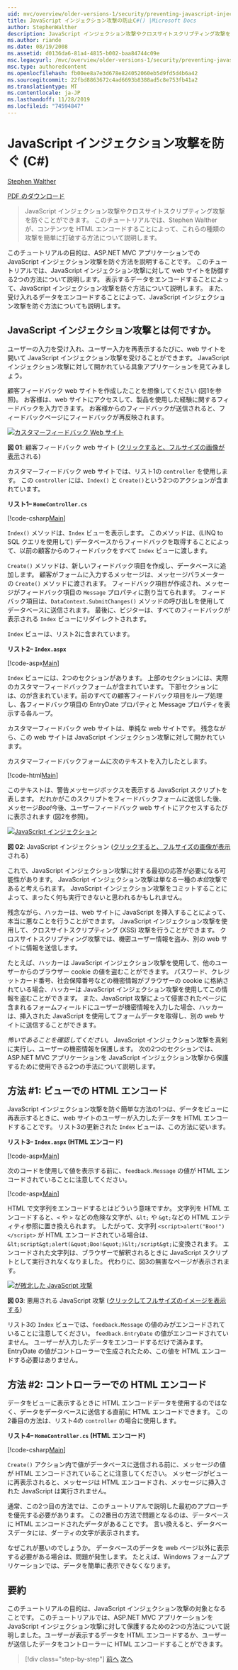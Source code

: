 ```yaml
---
uid: mvc/overview/older-versions-1/security/preventing-javascript-injection-attacks-cs
title: JavaScript インジェクション攻撃の防止C#() |Microsoft Docs
author: StephenWalther
description: JavaScript インジェクション攻撃やクロスサイトスクリプティング攻撃を防ぐことができます。 このチュートリアルでは、Stephen Walther が簡単に実行を解除する方法について説明します。
ms.author: riande
ms.date: 08/19/2008
ms.assetid: d0136da6-81a4-4815-b002-baa84744c09e
msc.legacyurl: /mvc/overview/older-versions-1/security/preventing-javascript-injection-attacks-cs
msc.type: authoredcontent
ms.openlocfilehash: fb00ee8a7e3d678e824052060eb5d9fd5d4b6a42
ms.sourcegitcommit: 22fbd8863672c4ad6693b8388ad5c8e753fb41a2
ms.translationtype: MT
ms.contentlocale: ja-JP
ms.lasthandoff: 11/28/2019
ms.locfileid: "74594847"
---
```

# <a name="preventing-javascript-injection-attacks-c"></a>JavaScript インジェクション攻撃を防ぐ (C#)

[Stephen Walther](https://github.com/StephenWalther)

[PDF のダウンロード](https://download.microsoft.com/download/8/4/8/84843d8d-1575-426c-bcb5-9d0c42e51416/ASPNET_MVC_Tutorial_06_CS.pdf)

> JavaScript インジェクション攻撃やクロスサイトスクリプティング攻撃を防ぐことができます。 このチュートリアルでは、Stephen Walther が、コンテンツを HTML エンコードすることによって、これらの種類の攻撃を簡単に打破する方法について説明します。

このチュートリアルの目的は、ASP.NET MVC アプリケーションでの JavaScript インジェクション攻撃を防ぐ方法を説明することです。 このチュートリアルでは、JavaScript インジェクション攻撃に対して web サイトを防御する2つの方法について説明します。 表示するデータをエンコードすることによって、JavaScript インジェクション攻撃を防ぐ方法について説明します。 また、受け入れるデータをエンコードすることによって、JavaScript インジェクション攻撃を防ぐ方法についても説明します。

## <a name="what-is-a-javascript-injection-attack"></a>JavaScript インジェクション攻撃とは何ですか。

ユーザーの入力を受け入れ、ユーザー入力を再表示するたびに、web サイトを開いて JavaScript インジェクション攻撃を受けることができます。 JavaScript インジェクション攻撃に対して開かれている具象アプリケーションを見てみましょう。

顧客フィードバック web サイトを作成したことを想像してください (図1を参照)。 お客様は、web サイトにアクセスして、製品を使用した経験に関するフィードバックを入力できます。 お客様からのフィードバックが送信されると、フィードバックページにフィードバックが再反映されます。

[![カスタマーフィードバック Web サイト](preventing-javascript-injection-attacks-cs/_static/image2.png)](preventing-javascript-injection-attacks-cs/_static/image1.png)

**図 01**: 顧客フィードバック web サイト ([クリックすると、フルサイズの画像が表示](preventing-javascript-injection-attacks-cs/_static/image3.png)される)

カスタマーフィードバック web サイトでは、リスト1の `controller` を使用します。 この `controller` には、`Index()` と `Create()`という2つのアクションが含まれています。

**リスト1– `HomeController.cs`**

[!code-csharp[Main](preventing-javascript-injection-attacks-cs/samples/sample1.cs)]

`Index()` メソッドは、`Index` ビューを表示します。 このメソッドは、(LINQ to SQL クエリを使用して) データベースからフィードバックを取得することによって、以前の顧客からのフィードバックをすべて `Index` ビューに渡します。

`Create()` メソッドは、新しいフィードバック項目を作成し、データベースに追加します。 顧客がフォームに入力するメッセージは、メッセージパラメーターの `Create()` メソッドに渡されます。 フィードバック項目が作成され、メッセージがフィードバック項目の `Message` プロパティに割り当てられます。 フィードバック項目は、`DataContext.SubmitChanges()` メソッドの呼び出しを使用してデータベースに送信されます。 最後に、ビジターは、すべてのフィードバックが表示される `Index` ビューにリダイレクトされます。

`Index` ビューは、リスト2に含まれています。

**リスト2– `Index.aspx`**

[!code-aspx[Main](preventing-javascript-injection-attacks-cs/samples/sample2.aspx)]

`Index` ビューには、2つのセクションがあります。 上部のセクションには、実際のカスタマーフィードバックフォームが含まれています。 下部セクションには、のが含まれています。前のすべての顧客フィードバック項目をループ処理し、各フィードバック項目の EntryDate プロパティと Message プロパティを表示する各ループ。

カスタマーフィードバック web サイトは、単純な web サイトです。 残念ながら、この web サイトは JavaScript インジェクション攻撃に対して開かれています。

カスタマーフィードバックフォームに次のテキストを入力したとします。

[!code-html[Main](preventing-javascript-injection-attacks-cs/samples/sample3.html)]

このテキストは、警告メッセージボックスを表示する JavaScript スクリプトを表します。 だれかがこのスクリプトをフィードバックフォームに送信した後、メッセージ<em>Boo!</em>今後、ユーザーフィードバック web サイトにアクセスするたびに表示されます (図2を参照)。

[![JavaScript インジェクション](preventing-javascript-injection-attacks-cs/_static/image5.png)](preventing-javascript-injection-attacks-cs/_static/image4.png)

**図 02**: JavaScript インジェクション ([クリックすると、フルサイズの画像が表示](preventing-javascript-injection-attacks-cs/_static/image6.png)される)

これで、JavaScript インジェクション攻撃に対する最初の応答が必要になる可能性があります。 JavaScript インジェクション攻撃は単なる一種の*本位*攻撃であると考えられます。 JavaScript インジェクション攻撃をコミットすることによって、まったく何も実行できないと思われるかもしれません。

残念ながら、ハッカーは、web サイトに JavaScript を挿入することによって、本当に悪なことを行うことができます。 JavaScript インジェクション攻撃を使用して、クロスサイトスクリプティング (XSS) 攻撃を行うことができます。 クロスサイトスクリプティング攻撃では、機密ユーザー情報を盗み、別の web サイトに情報を送信します。

たとえば、ハッカーは JavaScript インジェクション攻撃を使用して、他のユーザーからのブラウザー cookie の値を盗むことができます。 パスワード、クレジットカード番号、社会保障番号などの機密情報がブラウザーの cookie に格納されている場合、ハッカーは JavaScript インジェクション攻撃を使用してこの情報を盗むことができます。 また、JavaScript 攻撃によって侵害されたページに含まれるフォームフィールドにユーザーが機密情報を入力した場合、ハッカーは、挿入された JavaScript を使用してフォームデータを取得し、別の web サイトに送信することができます。

*怖いであることを確認してください*。 JavaScript インジェクション攻撃を真剣に実行し、ユーザーの機密情報を保護します。 次の2つのセクションでは、ASP.NET MVC アプリケーションを JavaScript インジェクション攻撃から保護するために使用できる2つの手法について説明します。

## <a name="approach-1-html-encode-in-the-view"></a>方法 #1: ビューでの HTML エンコード

JavaScript インジェクション攻撃を防ぐ簡単な方法の1つは、データをビューに再表示するときに、web サイトのユーザーが入力したデータを HTML エンコードすることです。 リスト3の更新された `Index` ビューは、この方法に従います。

**リスト3– `Index.aspx` (HTML エンコード)**

[!code-aspx[Main](preventing-javascript-injection-attacks-cs/samples/sample4.aspx)]

次のコードを使用して値を表示する前に、`feedback.Message` の値が HTML エンコードされていることに注意してください。

[!code-aspx[Main](preventing-javascript-injection-attacks-cs/samples/sample5.aspx)]

HTML で文字列をエンコードするとはどういう意味ですか。 文字列を HTML エンコードすると、`<` や `>` などの危険な文字が、`&lt;` や `&gt;`などの HTML エンティティ参照に置き換えられます。 したがって、文字列 `<script>alert("Boo!")</script>` が HTML エンコードされている場合は、`&lt;script&gt;alert(&quot;Boo!&quot;)&lt;/script&gt;`に変換されます。 エンコードされた文字列は、ブラウザーで解釈されるときに JavaScript スクリプトとして実行されなくなりました。 代わりに、図3の無害なページが表示されます。

[![が敗北した JavaScript 攻撃](preventing-javascript-injection-attacks-cs/_static/image8.png)](preventing-javascript-injection-attacks-cs/_static/image7.png)

**図 03**: 悪用される JavaScript 攻撃 ([クリックしてフルサイズのイメージを表示する](preventing-javascript-injection-attacks-cs/_static/image9.png))

リスト3の `Index` ビューでは、`feedback.Message` の値のみがエンコードされていることに注意してください。 `feedback.EntryDate` の値がエンコードされていません。 ユーザーが入力したデータをエンコードするだけで済みます。 EntryDate の値がコントローラーで生成されたため、この値を HTML エンコードする必要はありません。

## <a name="approach-2-html-encode-in-the-controller"></a>方法 #2: コントローラーでの HTML エンコード

データをビューに表示するときに HTML エンコードデータを使用するのではなく、データをデータベースに送信する直前に HTML エンコードできます。 この2番目の方法は、リスト4の `controller` の場合に使用します。

**リスト4– `HomeController.cs` (HTML エンコード)**

[!code-csharp[Main](preventing-javascript-injection-attacks-cs/samples/sample6.cs)]

`Create()` アクション内で値がデータベースに送信される前に、メッセージの値が HTML エンコードされていることに注意してください。 メッセージがビューに再表示されると、メッセージは HTML エンコードされ、メッセージに挿入された JavaScript は実行されません。

通常、この2つ目の方法では、このチュートリアルで説明した最初のアプローチを優先する必要があります。 この2番目の方法で問題となるのは、データベースに HTML エンコードされたデータがあることです。 言い換えると、データベースデータには、ダーティの文字が表示されます。

なぜこれが悪いのでしょうか。 データベースのデータを web ページ以外に表示する必要がある場合は、問題が発生します。 たとえば、Windows フォームアプリケーションでは、データを簡単に表示できなくなります。

## <a name="summary"></a>要約

このチュートリアルの目的は、JavaScript インジェクション攻撃の対象となることです。 このチュートリアルでは、ASP.NET MVC アプリケーションを JavaScript インジェクション攻撃に対して保護するための2つの方法について説明しました。ユーザーが表示するデータを HTML エンコードするか、ユーザーが送信したデータをコントローラーに HTML エンコードすることができます。

> [!div class="step-by-step"]
> [前へ](authenticating-users-with-windows-authentication-cs.md)
> [次へ](authenticating-users-with-forms-authentication-vb.md)
